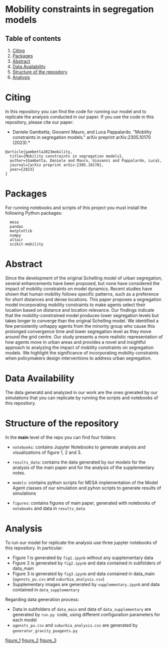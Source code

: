 # Mobility constraints in segregation models
## Table of contents
1. [Citing](#citing)
2. [Packages](#packages)
3. [Abstract](#abstract)
4. [Data Availability](#data-availability)
5. [Structure of the repository](#structure-of-the-repository)
6. [Analysis](#analysis)

# Citing
In this repository you can find the code for running our model and to replicate the analysis conducted in our paper.
If you use the code in this repository, please cite our paper:

* Daniele Gambetta, Giovanni Mauro, and Luca Pappalardo. "Mobility constraints in segregation models." 
arXiv preprint arXiv:2305.10170 (2023).*

```
@article{gambetta2023mobility,
  title={Mobility constraints in segregation models},
  author={Gambetta, Daniele and Mauro, Giovanni and Pappalardo, Luca},
  journal={arXiv preprint arXiv:2305.10170},
  year={2023}
}
```
# Packages
For running notebooks and scripts of this project you must install the following Python packages:
```
  mesa
  pandas
  matplotlib
  numpy
  altair
  scikit-mobility
```

# Abstract
Since the development of the original Schelling model of urban segregation, several enhancements have been proposed, but none have considered the impact of mobility constraints on model dynamics. 
Recent studies have shown that human mobility follows specific patterns, such as a preference for short distances and dense locations. This paper proposes a segregation model incorporating mobility constraints to make agents select their location based on distance and location relevance.
Our findings indicate that the mobility-constrained model produces lower segregation levels but takes longer to converge than the original Schelling model. 
We identified a few persistently unhappy agents from the minority group who cause this prolonged convergence time and lower segregation level as they move around the grid centre. 
Our study presents a more realistic representation of how agents move in urban areas and provides a novel and insightful approach to analyzing the impact of mobility constraints on segregation models. 
We highlight the significance of incorporating mobility constraints when policymakers design interventions to address urban segregation.


# Data Availability
The data generatd and analyzed in our work are the ones gnerated by our simulations that you can replicate by running the scripts and notebooks of this repository.


# Structure of the repository
In the **main** level of the repo you can find four folders:

- ```notebooks```: contains Jupyter Notebooks to generate analysis and visualizations of figure 1, 2 and 3.

- ```results_data```: contains the data generated by our models for the analysis of the main paper and for the analysis of the supplementary notes. 

- ```models```: contains python scripts for MESA implementation of the Model Agent classes of our simulation and pyhon scripts to generate results of simulations

- ```figures```: contains figures of main paper, generated with notebooks of ```notebooks``` and data in ```results_data```

<!---

- ```schellingmob.py``` python script containing the MESA implementation of the Model and Agent classes of our simulation
- 
    - 
- ```supplementary.ipynb```
    - Jupyter Notebook to generate analysis and visualizations of supplementary notes
- ```generator_gravity_puagents.py``` 
    - Python code for replicating the analysis of the mobility of the persistently unhappy agents in gravity model.

The folder ```data_main``` contains the data generated by our models for the analysis of the main paper. 
The folder ```data_supplementary``` contains the data generated by our models 

-->

# Analysis

To run our model for replicate the analysis use three jupyter notebooks of this repository.
In particular: 
- Figure 1 is generated by ```fig1.ipynb``` without any supplementary data
- Figure 2 is generated by ```fig2.ipynb``` and data contained in subfolders of data_main
- Figure 3 is generated by ```fig3.ipynb``` and data contained in data_main (```agensts_pu.csv``` and ```suburbia_analysis.csv```)
- Supplementary images are generated by ```supplementary.ipynb``` and data contained in ```data_supplementary```

Regarding data generation process:
- Data in subfolders of ```data_main``` and data of ```data_supplementary``` are generated by ```run.py ```code, using different configuration parameters for each model
- ```agensts_pu.csv``` and ```suburbia_analysis.csv``` are generated by ```generator_gravity_puagents.py```


[figure_1](https://github.com/dgambit/mobility_schelling/blob/main/figure1.pdf)
[figure_2](https://github.com/dgambit/mobility_schelling/blob/main/figure2.pdf)
[figure_3](https://github.com/dgambit/mobility_schelling/blob/main/figure3.pdf)


